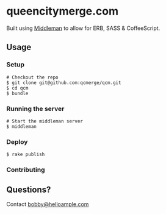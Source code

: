 # queencitymerge.com

Built using [Middleman](http://middlemanapp.com/guides/getting-started) to allow for ERB, SASS & CoffeeScript.

## Usage

### Setup

    # Checkout the repo
    $ git clone git@github.com:qcmerge/qcm.git
    $ cd qcm
    $ bundle

### Running the server

    # Start the middleman server
    $ middleman

### Deploy

    $ rake publish
    
### Contributing

## Questions?

Contact bobby@helloample.com
